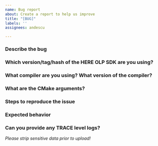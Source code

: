 ```yaml
---
name: Bug report
about: Create a report to help us improve
title: "[BUG]"
labels: ''
assignees: andescu

---
```


### Describe the bug

### Which version/tag/hash of the HERE OLP SDK are you using?

### What compiler are you using? What version of the compiler?

### What are the CMake arguments?

### Steps to reproduce the issue

### Expected behavior

### Can you provide any TRACE level logs?
*Please strip sensitive data prior to upload!*
